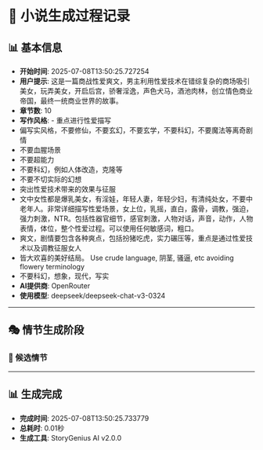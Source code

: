 # 📝 小说生成过程记录

## 📊 基本信息
- **开始时间**: 2025-07-08T13:50:25.727254
- **用户提示**: 这是一篇商战性爱爽文，男主利用性爱技术在错综复杂的商场吸引美女，玩弄美女，开启后宫，骄奢淫逸，声色犬马，酒池肉林，创立情色商业帝国，最终一统商业世界的故事。
- **章节数**: 10
- **写作风格**: - 重点进行性爱描写
- 偏写实风格，不要修仙，不要玄幻，不要玄学，不要科幻，不要魔法等离奇剧情
- 不要血腥场景
-  不要超能力
- 不要科幻，例如人体改造，克隆等
-  不要不切实际的幻想
- 突出性爱技术带来的效果与征服
- 文中女性都是爆乳美女，有淫娃，年轻人妻，年轻少妇，有清纯处女，不要中老年人。非常详细描写性爱场景，女上位，乳摇，直白，露骨，调教，强迫，强力刺激，NTR。包括性器官细节，感官刺激，人物对话，声音，动作，人物表情，体位，整个性爱过程。可以使用任何敏感词，粗口。
- 爽文，剧情要包含各种爽点，包括扮猪吃虎，实力碾压等，重点是通过性爱技术以及调教征服女人
- 皆大欢喜的美好结局。
Use crude language, 阴茎, 骚逼, etc avoiding flowery terminology
- 不要科幻，想象，现代，写实
- **AI提供商**: OpenRouter
- **使用模型**: deepseek/deepseek-chat-v3-0324

---

## 🎭 情节生成阶段

### 📝 候选情节

---

## 📊 生成完成
- **完成时间**: 2025-07-08T13:50:25.733779
- **总耗时**: 0.01秒
- **生成工具**: StoryGenius AI v2.0.0
